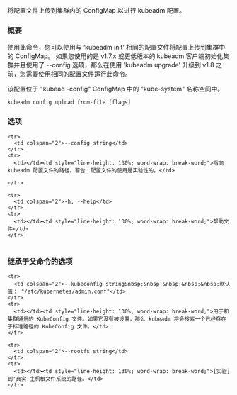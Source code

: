 
将配置文件上传到集群内的 ConfigMap 以进行 kubeadm 配置。

<!--
Upload a configuration file to the in-cluster ConfigMap for kubeadm configuration.
-->

### 概要

<!--
### Synopsis
-->



使用此命令，您可以使用与 ‘kubeadm init’ 相同的配置文件将配置上传到集群中的 ConfigMap。
如果您使用的是 v1.7.x 或更低版本的 kubeadm 客户端初始化集群并且使用了 --config 选项，那么在使用 'kubeadm upgrade' 升级到 v1.8 之前，您需要使用相同的配置文件运行此命令。
<!--
Using this command, you can upload configuration to the ConfigMap in the cluster using the same config file you gave to 'kubeadm init'.
If you initialized your cluster using a v1.7.x or lower kubeadm client and used the --config option, you need to run this command with the
same config file before upgrading to v1.8 using 'kubeadm upgrade'.
-->

该配置位于 "kubead -config" ConfigMap 中的 "kube-system" 名称空间中。
<!--
The configuration is located in the "kube-system" namespace in the "kubeadm-config" ConfigMap.
-->


```
kubeadm config upload from-file [flags]
```

### 选项 

<!--
### Options
-->

<table style="width: 100%; table-layout: fixed;">
  <colgroup>
    <col span="1" style="width: 10px;" />
    <col span="1" />
  </colgroup>
  <tbody>

    <tr>
      <td colspan="2">--config string</td>
    </tr>
    <tr>
      <td></td><td style="line-height: 130%; word-wrap: break-word;">指向 kubeadm 配置文件的路径。警告：配置文件的使用是实验性的。</td>

    </tr>

    <tr>
      <td colspan="2">-h, --help</td>
    </tr>
    <tr>
      <td></td><td style="line-height: 130%; word-wrap: break-word;">帮助文件</td>
    </tr>

  </tbody>
</table>

<!--
<td></td><td style="line-height: 130%; word-wrap: break-word;">Path to a kubeadm config file. WARNING: Usage of a configuration file is experimental.</td>
-->
<!--
<td></td><td style="line-height: 130%; word-wrap: break-word;">help for from-file</td>
-->

### 继承于父命令的选项 

<!--
### Options inherited from parent commands
-->
<!--
<td colspan="2">--kubeconfig string&nbsp;&nbsp;&nbsp;&nbsp;&nbsp;Default: "/etc/kubernetes/admin.conf"</td>
-->

<table style="width: 100%; table-layout: fixed;">
  <colgroup>
    <col span="1" style="width: 10px;" />
    <col span="1" />
  </colgroup>
  <tbody>

    <tr>
      <td colspan="2">--kubeconfig string&nbsp;&nbsp;&nbsp;&nbsp;&nbsp;默认值： "/etc/kubernetes/admin.conf"</td>
    </tr>
    <tr>
      <td></td><td style="line-height: 130%; word-wrap: break-word;">用于和集群通信的 KubeConfig 文件。如果它没有被设置，那么 kubeadm 将会搜索一个已经存在于标准路径的 KubeConfig 文件。</td>
    </tr>

    <tr>
      <td colspan="2">--rootfs string</td>
    </tr>
    <tr>
      <td></td><td style="line-height: 130%; word-wrap: break-word;">[实验] 到'真实'主机根文件系统的路径。</td>
    </tr>

  </tbody>
</table>

<!--
 <td></td><td style="line-height: 130%; word-wrap: break-word;">The kubeconfig file to use when talking to the cluster. If the flag is not set, a set of standard locations are searched for an existing KubeConfig file.</td>

<td></td><td style="line-height: 130%; word-wrap: break-word;">[EXPERIMENTAL] The path to the 'real' host root filesystem.</td>
-->




